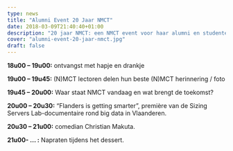 ```yaml
---
type: news
title: "Alumni Event 20 Jaar NMCT"
date: 2018-03-09T21:40:40+01:00
description: "20 jaar NMCT: een NMCT event voor haar alumni en studenten op zaterdag 21 april, vanaf 18u."
cover: "alumni-event-20-jaar-nmct.jpg"
draft: false
---
```


__18u00 – 19u00:__ ontvangst met hapje en drankje

__19u00 – 19u45:__ (N)MCT lectoren delen hun beste (N)MCT herinnering / foto

__19u45 – 20u00:__ Waar staat NMCT vandaag en wat brengt de toekomst?

__20u00 – 20u30:__ “Flanders is getting smarter”, première van de Sizing Servers Lab-documentaire rond big data in Vlaanderen.

__20u30 – 21u00:__ comedian Christian Makuta.

__21u00- ... :__ Napraten tijdens het dessert.
